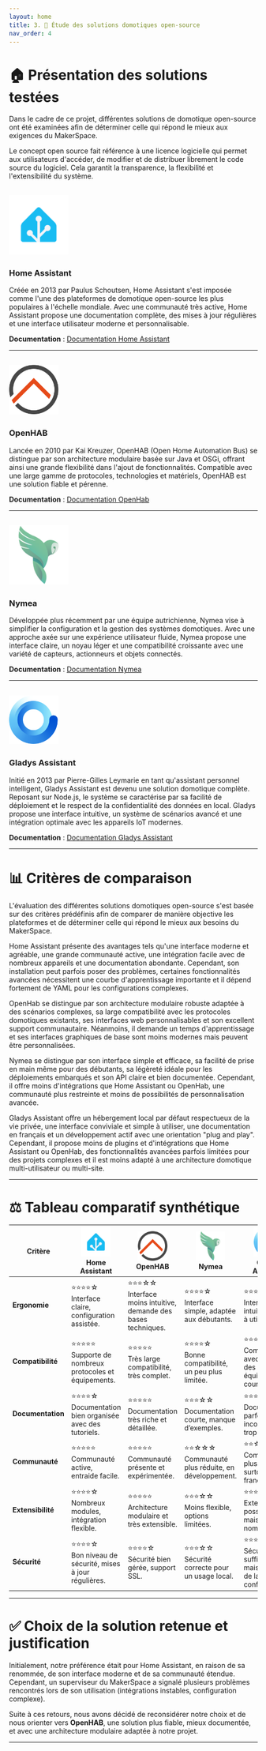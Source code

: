 ```yaml
---
layout: home
title: 3. 🧰 Étude des solutions domotiques open-source
nav_order: 4
---
```


# 🏠 Présentation des solutions testées

Dans le cadre de ce projet, différentes solutions de domotique open-source ont été examinées afin de déterminer celle qui répond le mieux aux exigences du MakerSpace.

Le concept open source fait référence à une licence logicielle qui permet aux utilisateurs d'accéder, de modifier et de distribuer librement le code source du logiciel. Cela garantit la transparence, la flexibilité et l'extensibilité du système.

## <img src="docs/images/HomeAssistant_Logo.png" alt="Logo Home Assistant" width="120"/>

### Home Assistant

Créée en 2013 par Paulus Schoutsen, Home Assistant s'est imposée comme l'une des plateformes de domotique open-source les plus populaires à l'échelle mondiale. Avec une communauté très active, Home Assistant propose une documentation complète, des mises à jour régulières et une interface utilisateur moderne et personnalisable.

**Documentation** : [Documentation Home Assistant](https://www.home-assistant.io/docs/)

---

## <img src="docs/images/OPENHAB_Logo.png" alt="Logo OpenHAB" width="100"/>

### OpenHAB

Lancée en 2010 par Kai Kreuzer, OpenHAB (Open Home Automation Bus) se distingue par son architecture modulaire basée sur Java et OSGi, offrant ainsi une grande flexibilité dans l'ajout de fonctionnalités. Compatible avec une large gamme de protocoles, technologies et matériels, OpenHAB est une solution fiable et pérenne.

**Documentation** : [Documentation OpenHab](https://www.openhab.org/docs/)

---

## <img src="docs/images/Nymea_Logo.png" alt="Logo Nymea" width="120"/>

### Nymea

Développée plus récemment par une équipe autrichienne, Nymea vise à simplifier la configuration et la gestion des systèmes domotiques. Avec une approche axée sur une expérience utilisateur fluide, Nymea propose une interface claire, un noyau léger et une compatibilité croissante avec une variété de capteurs, actionneurs et objets connectés.

**Documentation** : [Documentation Nymea](https://nymea.io/docs/)

---

## <img src="docs/images/Gladys_Logo.png" alt="Logo Gladys Assistant" width="100"/>


### Gladys Assistant

Initié en 2013 par Pierre-Gilles Leymarie en tant qu'assistant personnel intelligent, Gladys Assistant est devenu une solution domotique complète. Reposant sur Node.js, le système se caractérise par sa facilité de déploiement et le respect de la confidentialité des données en local. Gladys propose une interface intuitive, un système de scénarios avancé et une intégration optimale avec les appareils IoT modernes.

**Documentation** : [Documentation Gladys Assistant](https://gladysassistant.com/docs/)

---

# 📊 Critères de comparaison

L'évaluation des différentes solutions domotiques open-source s'est basée sur des critères prédéfinis afin de comparer de manière objective les plateformes et de déterminer celle qui répond le mieux aux besoins du MakerSpace.

Home Assistant présente des avantages tels qu'une interface moderne et agréable, une grande communauté active, une intégration facile avec de nombreux appareils et une documentation abondante. Cependant, son installation peut parfois poser des problèmes, certaines fonctionnalités avancées nécessitent une courbe d'apprentissage importante et il dépend fortement de YAML pour les configurations complexes.

OpenHab se distingue par son architecture modulaire robuste adaptée à des scénarios complexes, sa large compatibilité avec les protocoles domotiques existants, ses interfaces web personnalisables et son excellent support communautaire. Néanmoins, il demande un temps d'apprentissage et ses interfaces graphiques de base sont moins modernes mais peuvent être personnalisées.

Nymea se distingue par son interface simple et efficace, sa facilité de prise en main même pour des débutants, sa légèreté idéale pour les déploiements embarqués et son API claire et bien documentée. Cependant, il offre moins d'intégrations que Home Assistant ou OpenHab, une communauté plus restreinte et moins de possibilités de personnalisation avancée.

Gladys Assistant offre un hébergement local par défaut respectueux de la vie privée, une interface conviviale et simple à utiliser, une documentation en français et un développement actif avec une orientation "plug and play". Cependant, il propose moins de plugins et d'intégrations que Home Assistant ou OpenHab, des fonctionnalités avancées parfois limitées pour des projets complexes et il est moins adapté à une architecture domotique multi-utilisateur ou multi-site.

---

# ⚖️ Tableau comparatif synthétique

| **Critère**   | <img src="docs/images/HomeAssistant_Logo.png" alt="Logo Home Assistant" width="60"/><br>**Home Assistant** | <img src="docs/images/OPENHAB_Logo.png" alt="Logo OpenHAB" width="60"/><br>**OpenHAB** | <img src="docs/images/Nymea_Logo.png" alt="Logo Nymea" width="60"/><br>**Nymea** | <img src="docs/images/Gladys_Logo.png" alt="Logo Gladys" width="60"/><br>**Gladys Assistant** |
|---------------|----------------------------------------------------------------|------------------------------------------------------------------|------------------------------------------------------------|---------------------------------------------------------------|
| **Ergonomie** | ⭐⭐⭐⭐☆<br>Interface claire, configuration assistée.             | ⭐⭐⭐☆☆<br>Interface moins intuitive, demande des bases techniques. | ⭐⭐⭐⭐☆<br>Interface simple, adaptée aux débutants.          | ⭐⭐⭐⭐☆<br>Interface intuitive, facile à utiliser.               |
| **Compatibilité** | ⭐⭐⭐⭐⭐<br>Supporte de nombreux protocoles et équipements.     | ⭐⭐⭐⭐⭐<br>Très large compatibilité, très complet.          | ⭐⭐⭐⭐☆<br>Bonne compatibilité, un peu plus limitée.         | ⭐⭐⭐⭐☆<br>Compatible avec la plupart des équipements courants. |
| **Documentation** | ⭐⭐⭐⭐☆<br>Documentation bien organisée avec des tutoriels.     | ⭐⭐⭐⭐⭐<br>Documentation très riche et détaillée.            | ⭐⭐⭐☆☆<br>Documentation courte, manque d’exemples.           | ⭐⭐⭐☆☆<br>Documentation parfois incomplète ou trop technique.   |
| **Communauté** | ⭐⭐⭐⭐⭐<br>Communauté active, entraide facile.                   | ⭐⭐⭐⭐⭐<br>Communauté présente et expérimentée.                    | ⭐⭐☆☆☆<br>Communauté plus réduite, en développement.        | ⭐⭐☆☆☆<br>Communauté plus restreinte, surtout francophone.     |
| **Extensibilité** | ⭐⭐⭐⭐☆<br>Nombreux modules, intégration flexible.             | ⭐⭐⭐⭐⭐<br>Architecture modulaire et très extensible.        | ⭐⭐⭐☆☆<br>Moins flexible, options limitées.                  | ⭐⭐⭐☆☆<br>Extensions possibles, mais moins nombreuses.           |
| **Sécurité**  | ⭐⭐⭐⭐☆<br>Bon niveau de sécurité, mises à jour régulières.       | ⭐⭐⭐⭐☆<br>Sécurité bien gérée, support SSL.                       | ⭐⭐⭐☆☆<br>Sécurité correcte pour un usage local.             | ⭐⭐⭐☆☆<br>Sécurité suffisante, mais dépend de la configuration.  |

---

# ✅ Choix de la solution retenue et justification

Initialement, notre préférence était pour Home Assistant, en raison de sa renommée, de son interface moderne et de sa communauté étendue. Cependant, un superviseur du MakerSpace a signalé plusieurs problèmes rencontrés lors de son utilisation (intégrations instables, configuration complexe).

Suite à ces retours, nous avons décidé de reconsidérer notre choix et de nous orienter vers **OpenHAB**, une solution plus fiable, mieux documentée, et avec une architecture modulaire adaptée à notre projet.

---
